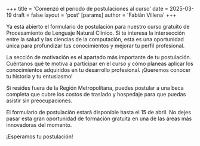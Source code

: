 +++
title = 'Comenzó el periodo de postulaciones al curso'
date = 2025-03-19
draft = false
layout = 'post'
[params]
  author = 'Fabián Villena'
+++

Ya está abierto el formulario de postulación para nuestro curso gratuito de Procesamiento de Lenguaje Natural Clínico. Si te interesa la intersección entre la salud y las ciencias de la computación, esta es una oportunidad única para profundizar tus conocimientos y mejorar tu perfil profesional.  

La sección de motivación es el apartado más importante de tu postulación. Cuéntanos qué te motiva a participar en el curso y cómo planeas aplicar los conocimientos adquiridos en tu desarrollo profesional. ¡Queremos conocer tu historia y tu entusiasmo!  

Si resides fuera de la Región Metropolitana, puedes postular a una beca completa que cubre los costos de traslado y hospedaje para que puedas asistir sin preocupaciones.  

El formulario de postulación estará disponible hasta el 15 de abril. No dejes pasar esta gran oportunidad de formación gratuita en una de las áreas más innovadoras del momento.

¡Esperamos tu postulación!